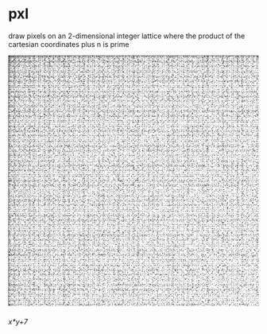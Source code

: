 # pxl
draw pixels on an 2-dimensional integer lattice where the product of the cartesian coordinates plus n is prime

![screenshot](https://raw.githubusercontent.com/jrvieira/pxl/master/io/907x907pixel_xtyp7.png)
###### x*y+7
